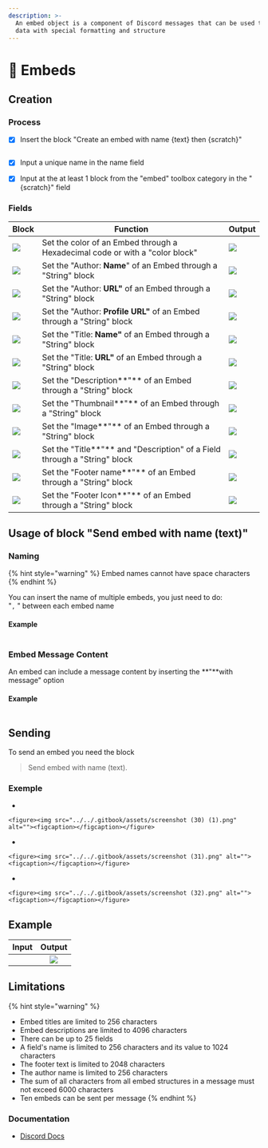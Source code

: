 ```yaml
---
description: >-
  An embed object is a component of Discord messages that can be used to present
  data with special formatting and structure
---
```


# 📗 Embeds

## Creation

### Process

*   [x] Insert the block "Create an embed with name {text} then {scratch}"

    <figure><img src="../../.gitbook/assets/screenshot (5) (1).png" alt=""><figcaption></figcaption></figure>
* [x] Input a unique name in the name field
* [x] Input at the at least 1 block from the "embed" toolbox category in the "{scratch}" field

### Fields

| Block                                                | Function                                                                     | Output                                                       |
| ---------------------------------------------------- | ---------------------------------------------------------------------------- | ------------------------------------------------------------ |
| ![](<../../.gitbook/assets/screenshot (6) (1).png>)  | Set the color of an Embed through a Hexadecimal code or with a "color block" | ![](../../.gitbook/assets/imagen\_2022-10-13\_162110195.png) |
| ![](<../../.gitbook/assets/screenshot (10) (2).png>) | Set the "Author: **Name**" of an Embed through a "String" block              | ![](../../.gitbook/assets/imagen\_2022-10-13\_162247532.png) |
| ![](<../../.gitbook/assets/screenshot (13).png>)     | Set the "Author: **URL"** of an Embed through a "String" block               | ![](../../.gitbook/assets/imagen\_2022-10-13\_162349964.png) |
| ![](<../../.gitbook/assets/screenshot (16).png>)     | Set the "Author: **Profile URL"** of an Embed through a "String" block       | ![](../../.gitbook/assets/imagen\_2022-10-13\_162621132.png) |
| ![](<../../.gitbook/assets/screenshot (11).png>)     | Set the "Title: **Name"** of an Embed through a "String" block               | ![](../../.gitbook/assets/imagen\_2022-10-13\_162717620.png) |
| ![](<../../.gitbook/assets/screenshot (12).png>)     | Set the "Title: **URL"** of an Embed through a "String" block                | ![](../../.gitbook/assets/imagen\_2022-10-13\_162801092.png) |
| ![](<../../.gitbook/assets/screenshot (9).png>)      | Set the "Description**"** of an Embed through a "String" block               | ![](../../.gitbook/assets/imagen\_2022-10-13\_162919124.png) |
| ![](<../../.gitbook/assets/screenshot (17).png>)     | Set the "Thumbnail**"** of an Embed through a "String" block                 | ![](../../.gitbook/assets/imagen\_2022-10-13\_163004862.png) |
| ![](<../../.gitbook/assets/screenshot (25) (1).png>) | Set the "Image**"** of an Embed through a "String" block                     | ![](../../.gitbook/assets/imagen\_2022-10-15\_091935788.png) |
| ![](<../../.gitbook/assets/screenshot (23).png>)     | Set the "Title**"** and "Description" of a Field through a "String" block    | ![](../../.gitbook/assets/imagen\_2022-10-15\_092136802.png) |
| ![](<../../.gitbook/assets/screenshot (26).png>)     | Set the "Footer name**"** of an Embed through a "String" block               | ![](../../.gitbook/assets/imagen\_2022-10-15\_092941986.png) |
| ![](<../../.gitbook/assets/screenshot (27).png>)     | Set the "Footer Icon**"** of an Embed through a "String" block               | ![](../../.gitbook/assets/imagen\_2022-10-15\_094622048.png) |

## Usage of block "Send embed with name (text)"

### Naming

{% hint style="warning" %}
Embed names cannot have space characters
{% endhint %}

You can insert the name of multiple embeds, you just need to do:\
"`,` " between each embed name

#### Example

<figure><img src="../../.gitbook/assets/screenshot (34).png" alt=""><figcaption></figcaption></figure>

### Embed Message Content

An embed can include a message content by inserting the  **"**with message" option

#### Example

<figure><img src="../../.gitbook/assets/screenshot (36).png" alt=""><figcaption></figcaption></figure>

## Sending

To send an embed you need the block

> Send embed with name (text).

### Exemple

*

    <figure><img src="../../.gitbook/assets/screenshot (30) (1).png" alt=""><figcaption></figcaption></figure>
*

    <figure><img src="../../.gitbook/assets/screenshot (31).png" alt=""><figcaption></figcaption></figure>
*

    <figure><img src="../../.gitbook/assets/screenshot (32).png" alt=""><figcaption></figcaption></figure>

## Example

|                                       Input                                       |                            Output                            |
| :-------------------------------------------------------------------------------: | :----------------------------------------------------------: |
| <img src="../../.gitbook/assets/screenshot (37).png" alt="" data-size="original"> | ![](../../.gitbook/assets/imagen\_2022-10-15\_103425904.png) |

## Limitations

{% hint style="warning" %}
* Embed titles are limited to 256 characters
* Embed descriptions are limited to 4096 characters
* There can be up to 25 fields
* A field's name is limited to 256 characters and its value to 1024 characters
* The footer text is limited to 2048 characters
* The author name is limited to 256 characters
* The sum of all characters from all embed structures in a message must not exceed 6000 characters
* Ten embeds can be sent per message
{% endhint %}

### Documentation

* [Discord Docs](https://discord.com/developers/docs/resources/channel#embed-object-embed-limits)
